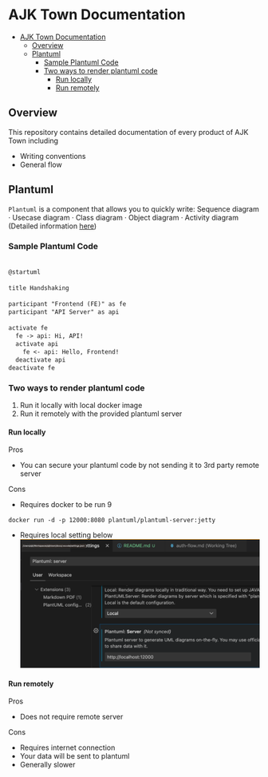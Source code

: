 # AJK Town Documentation

<!-- TOC -->

- [AJK Town Documentation](#ajk-town-documentation)
  - [Overview](#overview)
  - [Plantuml](#plantuml)
    - [Sample Plantuml Code](#sample-plantuml-code)
    - [Two ways to render plantuml code](#two-ways-to-render-plantuml-code)
      - [Run locally](#run-locally)
      - [Run remotely](#run-remotely)

<!-- /TOC -->

## Overview

This repository contains detailed documentation of every product of AJK Town including
- Writing conventions
- General flow


## Plantuml

`Plantuml` is a component that allows you to quickly write: Sequence diagram · Usecase diagram · Class diagram · Object diagram · Activity diagram (Detailed information [here](https://plantuml.com/))


### Sample Plantuml Code
```plantuml

@startuml

title Handshaking

participant "Frontend (FE)" as fe
participant "API Server" as api

activate fe
  fe -> api: Hi, API!
  activate api
    fe <- api: Hello, Frontend!
  deactivate api
deactivate fe

```
### Two ways to render plantuml code
1. Run it locally with local docker image
1. Run it remotely with the provided plantuml server

#### Run locally

Pros
- You can secure your plantuml code by not sending it to 3rd party remote server

Cons
- Requires docker to be run 9
```
docker run -d -p 12000:8080 plantuml/plantuml-server:jetty
```

- Requires local setting below
![setting](./assets/plantuml-server-setting.png)

#### Run remotely

Pros
- Does not require remote server

Cons
- Requires internet connection
- Your data will be sent to plantuml
- Generally slower